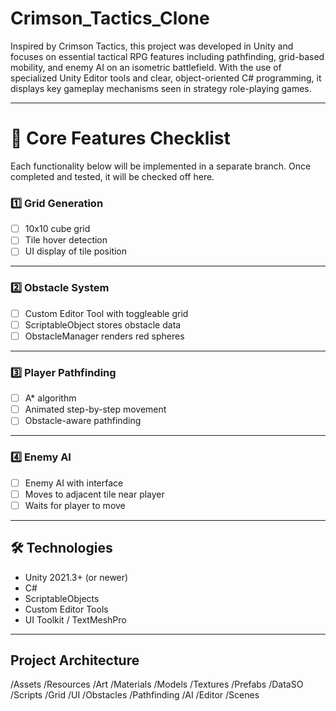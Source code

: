 # Crimson_Tactics_Clone

Inspired by Crimson Tactics, this project was developed in Unity and focuses on essential tactical RPG features including pathfinding, grid-based mobility, and enemy AI on an isometric battlefield. With the use of specialized Unity Editor tools and clear, object-oriented C# programming, it displays key gameplay mechanisms seen in strategy role-playing games.

---

# 📌 Core Features Checklist
Each functionality below will be implemented in a separate branch. Once completed and tested, it will be checked off here.

### 1️⃣ Grid Generation
- [ ] 10x10 cube grid  
- [ ] Tile hover detection  
- [ ] UI display of tile position

---

### 2️⃣ Obstacle System
- [ ] Custom Editor Tool with toggleable grid  
- [ ] ScriptableObject stores obstacle data
- [ ] ObstacleManager renders red spheres

---

### 3️⃣ Player Pathfinding
- [ ] A* algorithm  
- [ ] Animated step-by-step movement  
- [ ] Obstacle-aware pathfinding

---

### 4️⃣ Enemy AI
- [ ] Enemy AI with interface  
- [ ] Moves to adjacent tile near player  
- [ ] Waits for player to move  

---

## 🛠️ Technologies
- Unity 2021.3+ (or newer)
- C#
- ScriptableObjects
- Custom Editor Tools
- UI Toolkit / TextMeshPro

---

## Project Architecture
/Assets
  /Resources
    /Art
      /Materials
      /Models
      /Textures
    /Prefabs
    /DataSO
  /Scripts
    /Grid
    /UI
    /Obstacles
    /Pathfinding
    /AI
    /Editor
/Scenes
